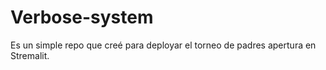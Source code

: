 # Verbose-system

Es un simple repo que creé para deployar el torneo de padres apertura en Stremalit. 
